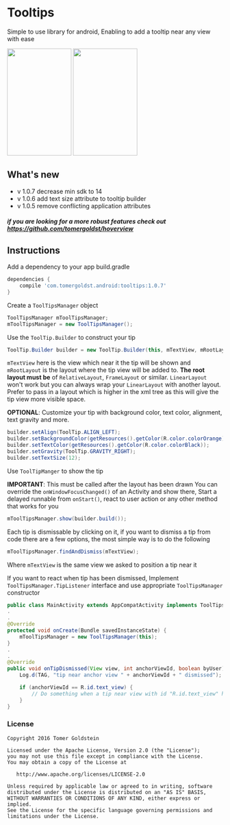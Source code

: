 # Tooltips
Simple to use library for android, Enabling to add a tooltip near any view with ease

<img src="https://cloud.githubusercontent.com/assets/19874536/16546659/485f29ba-415a-11e6-898d-c880e4b643b6.gif" width="150" height="250"/> <img src="https://cloud.githubusercontent.com/assets/19874536/16546707/9b891816-415b-11e6-9be6-735a5649f1d7.gif" width="150" height="250"/>

## What's new
- v 1.0.7 decrease min sdk to 14
- v 1.0.6 add text size attribute to tooltip builder
- v 1.0.5 remove conflicting application attributes

##### if you are looking for a more robust features check out https://github.com/tomergoldst/hoverview

## Instructions

Add a dependency to your app build.gradle
```groovy
dependencies {
    compile 'com.tomergoldst.android:tooltips:1.0.7'
}
```

Create a `ToolTipsManager` object
```java
ToolTipsManager mToolTipsManager;
mToolTipsManager = new ToolTipsManager();
```
  
Use the `ToolTip.Builder` to construct your tip
```java
ToolTip.Builder builder = new ToolTip.Builder(this, mTextView, mRootLayout, "Tip message", ToolTip.POSITION_ABOVE);
```
`mTextView` here is the view which near it the tip will be shown and `mRootLayout` is the layout where the tip view will be added to.
**The root layout must be** of `RelativeLayout`, `FrameLayout` or similar. `LinearLayout` won't work but you can always wrap your `LinearLayout`
with another layout. Prefer to pass in a layout which is higher in the xml tree as this will give the
tip view more visible space.
 
**OPTIONAL**: Customize your tip with background color, text color, alignment, text gravity and more. 
```java
builder.setAlign(ToolTip.ALIGN_LEFT);
builder.setBackgroundColor(getResources().getColor(R.color.colorOrange));
builder.setTextColor(getResources().getColor(R.color.colorBlack));
builder.setGravity(ToolTip.GRAVITY_RIGHT);
builder.setTextSize(12);
```

Use `ToolTipManger` to show the tip

**IMPORTANT**: This must be called after the layout has been drawn
You can override the `onWindowFocusChanged()` of an Activity and show there, Start a delayed runnable from `onStart()`, react to user action or any other method that works for you
```java
mToolTipsManager.show(builder.build());
```

Each tip is dismissable by clicking on it, if you want to dismiss a tip from code there are a few options, the most simple way is to do the following
```java
mToolTipsManager.findAndDismiss(mTextView);
```
Where `mTextView` is the same view we asked to position a tip near it

If you want to react when tip has been dismissed, Implement `ToolTipsManager.TipListener` interface and use appropriate `ToolTipsManager` constructor
```java
public class MainActivity extends AppCompatActivity implements ToolTipsManager.TipListener
.
.
@Override
protected void onCreate(Bundle savedInstanceState) {
    mToolTipsManager = new ToolTipsManager(this);
}
.
.
@Override
public void onTipDismissed(View view, int anchorViewId, boolean byUser) {
    Log.d(TAG, "tip near anchor view " + anchorViewId + " dismissed");

    if (anchorViewId == R.id.text_view) {
        // Do something when a tip near view with id "R.id.text_view" has been dismissed
    }
}
```

### License
```
Copyright 2016 Tomer Goldstein

Licensed under the Apache License, Version 2.0 (the "License");
you may not use this file except in compliance with the License.
You may obtain a copy of the License at

   http://www.apache.org/licenses/LICENSE-2.0

Unless required by applicable law or agreed to in writing, software
distributed under the License is distributed on an "AS IS" BASIS,
WITHOUT WARRANTIES OR CONDITIONS OF ANY KIND, either express or implied.
See the License for the specific language governing permissions and
limitations under the License.
```


